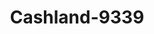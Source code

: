 ---
f_zip-code: 73701
f_state-code: OK
title: Cashland-9339
f_phone: 580-234-4447
f_city-only: Enid
f_address: 902 W Owen K Garriott Rd Enid
f_location-unique-id: '9339'
slug: cashland-9339
updated-on: '2024-05-30T13:46:58.046Z'
created-on: '2024-05-30T13:36:59.803Z'
published-on: '2024-05-30T13:54:32.469Z'
f_city-state: cms/city/enid-ok.md
f_company: cms/company/cashland.md
f_state: cms/state/oklahoma.md
layout: '[payday-loan].html'
tags: payday-loan
---